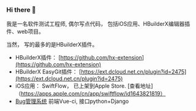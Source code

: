 ### Hi there 👋

<!--
**wan-dada/wan-dada** is a ✨ _special_ ✨ repository because its `README.md` (this file) appears on your GitHub profile.

Here are some ideas to get you started:

- 🔭 I’m currently working on ...
- 🌱 I’m currently learning ...
- 👯 I’m looking to collaborate on ...
- 🤔 I’m looking for help with ...
- 💬 Ask me about ...
- 📫 How to reach me: ...
- 😄 Pronouns: ...
- ⚡ Fun fact: ...
-->

我是一名软件测试工程师, 偶尔写点代码， 包括iOS应用、HBuilderX编辑器插件、web项目。

当然， 写的最多的是HBuilderX插件。

- HBuilderX插件： [https://github.com/hx-extension](https://github.com/hx-extension)
- HBuilderX EasyGit插件： [https://ext.dcloud.net.cn/plugin?id=2475](https://ext.dcloud.net.cn/plugin?id=2475)
- iOS应用： SwiftFlow， 已上架到Apple Store. [查看地址]（https://apps.apple.com/cn/app/swiftflow/id1643821819）
- [Bug管理系统](https://github.com/HereDesk) 前端Vue-ci, 接口python+Django
